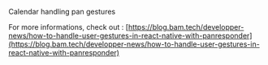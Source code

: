 Calendar handling pan gestures

For more informations, check out : [https://blog.bam.tech/developper-news/how-to-handle-user-gestures-in-react-native-with-panresponder](https://blog.bam.tech/developper-news/how-to-handle-user-gestures-in-react-native-with-panresponder)
